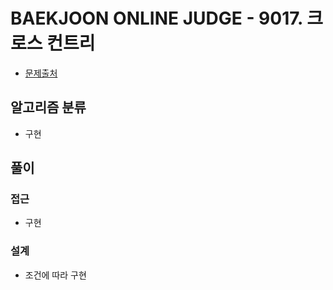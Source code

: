 # BAEKJOON ONLINE JUDGE - 9017. 크로스 컨트리

- [문제출처](https://www.acmicpc.net/problem/9017 '9017. 크로스 컨트리')

## 알고리즘 분류

- 구현

## 풀이

### 접근

- 구현

### 설계

- 조건에 따라 구현
